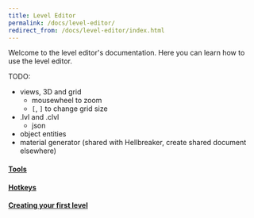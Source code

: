 ```yaml
---
title: Level Editor
permalink: /docs/level-editor/
redirect_from: /docs/level-editor/index.html
---
```


Welcome to the level editor's documentation.
Here you can learn how to use the level editor.

TODO:
- views, 3D and grid
    - mousewheel to zoom
    - `[`, `]` to change grid size
- .lvl and .clvl
    - json
- object entities
- material generator (shared with Hellbreaker, create shared document elsewhere)

#### [Tools]({{site.baseurl}}/docs/level-editor/tools)
#### [Hotkeys]({{site.baseurl}}/docs/level-editor/hotkeys)
#### [Creating your first level]()
